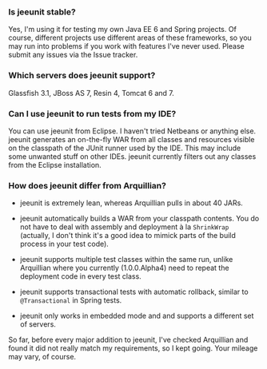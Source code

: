 ### Is jeeunit stable? ###

Yes, I'm using it for testing my own Java EE 6 and Spring projects. Of course, different projects use different areas of these frameworks, so you may run into problems if you work with features I've never used. Please submit any issues via the Issue tracker.

### Which servers does jeeunit support? ###

Glassfish 3.1, JBoss AS 7, Resin 4, Tomcat 6 and 7.

### Can I use jeeunit to run tests from my IDE? ###

You can use jeeunit from Eclipse. I haven't tried Netbeans or anything else. jeeunit generates an on-the-fly WAR from all classes and resources visible on the classpath of the JUnit runner used by the IDE. This may include some unwanted stuff on other IDEs. jeeunit currently filters out any classes from the Eclipse installation.

### How does jeeunit differ from Arquillian? ###

  * jeeunit is extremely lean, whereas Arquillian pulls in about 40 JARs.

  * jeeunit automatically builds a WAR from your classpath contents. You do not have to deal with assembly and deployment à la `ShrinkWrap` (actually, I don't think it's a good idea to mimick parts of the build process in your test code).

  * jeeunit supports multiple test classes within the same run, unlike Arquillian where you currently (1.0.0.Alpha4) need to repeat the deployment code in every test class.

  * jeeunit supports transactional tests with automatic rollback, similar to `@Transactional` in Spring tests.

  * jeeunit only works in embedded mode and and supports a different set of servers.

So far, before every major addition to jeeunit, I've checked Arquillian and found it did not really match my requirements, so I kept going. Your mileage may vary, of course.
